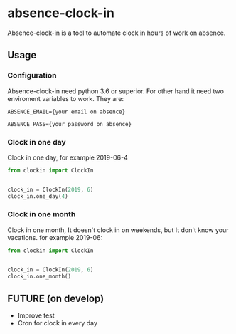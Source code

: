 # absence-clock-in

Absence-clock-in is a tool to automate clock in hours of work on absence.

## Usage

### Configuration

Absence-clock-in need python 3.6 or superior. For other hand it need two enviroment variables to work.
They are:

`ABSENCE_EMAIL={your email on absence}`

`ABSENCE_PASS={your password on absence}`

### Clock in one day

Clock in one day, for example 2019-06-4

```python
from clockin import ClockIn


clock_in = ClockIn(2019, 6)
clock_in.one_day(4)
```

### Clock in one month

Clock in one month, It doesn't clock in on weekends, but It don't know your vacations. for example 2019-06: 

```python
from clockin import ClockIn


clock_in = ClockIn(2019, 6)
clock_in.one_month()
```

## FUTURE (on develop)

* Improve test
* Cron for clock in every day